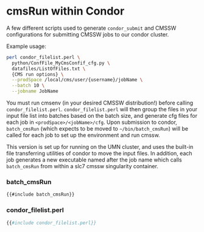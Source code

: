 # cmsRun within Condor
A few different scripts used to generate `condor_submit` and CMSSW configurations for 
submitting CMSSW jobs to our condor cluster.

Example usage:
```bash
perl condor_filelist.perl \
  python/ConfFile_MyCmsConfif_cfg.py \
  datafiles/ListOfFiles.txt \
  {CMS run options} \
  --prodSpace /local/cms/user/{username}/jobName \
  --batch 10 \
  --jobname JobName
```

You must run cmsenv (in your desired CMSSW distribution!) before calling `condor_filelist.perl`. 
`condor_filelist.perl` will then group the files in your input file list into batches based 
on the batch size, and generate cfg files for each job in `<prodSpace>/<jobName>/cfg`. 
Upon submission to condor, `batch_cmsRun` (which expects to be moved to `~/bin/batch_cmsRun`) 
will be called for each job to set up the environment and run cmssw.

This version is set up for running on the UMN cluster, and uses the built-in file transferring 
utilities of condor to move the input files. In addition, each job generates a new executable 
named after the job name which calls `batch_cmsRun` from within a slc7 cmssw singularity container. 

### batch_cmsRun
```bash
{{#include batch_cmsRun}}
```

### condor_filelist.perl

```perl
{{#include condor_filelist.perl}}
```
